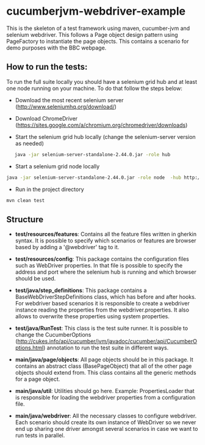 # cucumberjvm-webdriver-example
This is the skeleton of a test framework using maven, cucumber-jvm and selenium webdriver.
This follows a Page object design pattern using PageFactory to instantiate the page objects.
This contains a scenario for demo purposes with the BBC webpage.


## How to run the tests:
To run the full suite locally you should have a selenium grid hub and at least one node running on your machine.
To do that follow the steps below:

- Download the most recent selenium server (http://www.seleniumhq.org/download/)

- Download ChromeDriver (https://sites.google.com/a/chromium.org/chromedriver/downloads)

- Start the selenium grid hub locally (change the selenium-server version as needed)
```bash
   java -jar selenium-server-standalone-2.44.0.jar -role hub
```

- Start a selenium grid node locally
```bash
java -jar selenium-server-standalone-2.44.0.jar -role node  -hub http://localhost:4444/grid/register -Dwebdriver.chrome.driver='chrome driver path'
```

- Run in the project directory
```bash
mvn clean test
```

## Structure

- **test/resources/features**:
Contains all the feature files written in gherkin syntax. It is possible to specify which scenarios or features are
browser based by adding a '@webdriver' tag to it.

- **test/resources/config**:
This package contains the configuration files such as WebDriver properties. In that file is possible to specify the
address and port where the selenium hub is running and which browser should be used.

- **test/java/step_definitions**:
This package contains a BaseWebDriverStepDefinitions class, which has before and after hooks. For webdriver based scenarios
it is responsible to create a webdriver instance reading the properties from the webdriver.properties. It also allows to
overwrite these properties using system properties.

- **test/java/RunTest**:
This class is the test suite runner. It is possible to change the CucumberOptions (http://cukes.info/api/cucumber/jvm/javadoc/cucumber/api/CucumberOptions.html)
annotation to run the test suite in different ways.

- **main/java/page/objects**:
All page objects should be in this package. It contains an abstract class (BasePageObject) that all of the other page objects should extend from.
This class contains all the generic methods for a page object.

- **main/java/util**:
Utilities should go here. 
Example: PropertiesLoader that is responsible for loading the webdriver properties from a configuration file.

- **main/java/webdriver**:
All the necessary classes to configure webdriver. Each scenario should create its own instance of WebDriver so we never end up sharing one driver amongst several scenarios in case we want to run tests in parallel.


